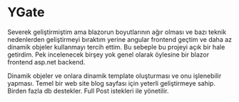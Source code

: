 # YGate

Severek geliştirmiştim ama blazorun boyutlarının ağır olması ve bazı teknik nedenlerden geliştirmeyi bıraktım yerine angular frontend geçtim ve daha az dinamik objeler kullanmayı tercih ettim.
Bu sebeple bu projeyi açık bir hale getirdim. Pek incelenecek birşey yok genel olarak öylesine bir blazor frontend asp.net backend.

Dinamik objeler ve onlara dinamik template oluşturması ve onu işlenebilir yapması.
Temel bir web site blog sayfası için yeterli geliştirmeye sahip.
Birden fazla db destekler.
Full Post istekleri ile yönetilir.
